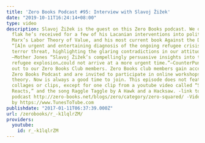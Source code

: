 ```yaml
---
title: 'Zero Books Podcast #95: Interview with Slavoj Žižek'
date: "2019-10-11T16:24:14+08:00"
type: video
description: Slavoj Žižek is the guest on this Zero Books podcast. We discuss the
  flak he’s received for a few of his Lacanian interventions into politics recently,
  Marx’s Labor Theory of Value, and his most current book Against the Double Blackmail.
  “[A]n urgent and entertaining diagnosis of the ongoing refugee crisis and global
  terror threat, highlighting the glaring contradictions in our attitudes and actions.”
  —Mother Jones “Slavoj Žižek’s compellingly persuasive insights into the current
  refugee explosion…could not arrive at a more urgent time.”—CounterPunch Thanks goes
  out to our Zero Books Club members. Zero Books club members gain access to the Inside
  Zero Books Podcast and are invited to participate in online workshops in critical
  theory. Now is always a good time to join. This episode does not feature any sound
  collages or clips, except for one clip from a youtube video called “Slavoj Zizek
  Reacts,” and the song Raggle Taggle by A Hawk and a Hacksaw. -link to the Zero Books
  podcast http://zero-books.net/blogs/zero/category/zero-squared/ -Video Upload powered
  by https://www.TunesToTube.com
publishdate: "2017-01-11T06:37:39.000Z"
url: /zerobooks/r_-k1lqlrZM/
providers:
  youtube:
    id: r_-k1lqlrZM
---
```

